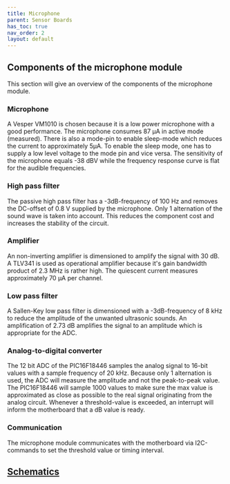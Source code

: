 ```yaml
---
title: Microphone
parent: Sensor Boards
has_toc: true
nav_order: 2
layout: default
---
```



## Components of the microphone module
This section will give an overview of the components of the microphone module.

### Microphone
A Vesper VM1010 is chosen because it is a low power microphone with a good performance. The microphone consumes 87 µA in active mode (measured). There is also a mode-pin to enable sleep-mode which reduces the current to approximately 5µA. To enable the sleep mode, one has to supply a low level voltage to the mode pin and vice versa. The sensitivity of the microphone equals -38 dBV while the frequency response curve is flat for the audible frequencies. 


### High pass filter

The passive high pass filter has a -3dB-frequency of 100 Hz and removes the DC-offset of 0.8 V supplied by the microphone. Only 1 alternation of the sound wave is taken into account. This reduces the component cost and increases the stability of the circuit. 


### Amplifier

An non-inverting amplifier is dimensioned to amplify the signal with 30 dB. A TLV341 is used as operational amplifier because it's gain bandwidth product of 2.3 MHz is rather high. The quiescent current measures approximately 70 µA per channel.

### Low pass filter

A Sallen-Key low pass filter is dimensioned with a -3dB-frequency of 8 kHz to reduce the amplitude of the unwanted ultrasonic sounds. An amplification of 2.73 dB amplifies the signal to an amplitude which is appropriate for the ADC.


### Analog-to-digital converter

The 12 bit ADC of the PIC16F18446 samples the analog signal to 16-bit values with a sample frequency of 20 kHz. Because only 1 alternation is used, the ADC will measure the amplitude and not the peak-to-peak value. The PIC16F18446 will sample 1000 values to make sure the max value is approximated as close as possible to the real signal originating from the analog circuit. Whenever a threshold-value is exceeded, an interrupt will inform the motherboard that a dB value is ready.

### Communication

The microphone module communicates with the motherboard via I2C-commands to set the threshold value or timing interval.

## <a href="https://github.com/dramco-iwast/sensors/tree/master/hardware/sound_level/schematics" target="_blank">Schematics</a>

